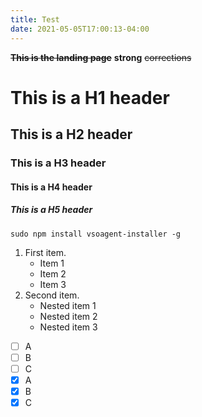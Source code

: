 ```yaml
---
title: Test
date: 2021-05-05T17:00:13-04:00
---
```


**~~This is the landing page~~**
**strong**
~~corrections~~ 

# This is a H1 header
## This is a H2 header
### This is a H3 header
#### This is a H4 header
##### This is a H5 header

```
sudo npm install vsoagent-installer -g  
```
1. First item.
   - Item 1
   - Item 2
   - Item 3
1. Second item.
   - Nested item 1
   - Nested item 2
   - Nested item 3  
- [ ] A  
- [ ] B  
- [ ] C  
- [x] A  
- [x] B  
- [x] C  

